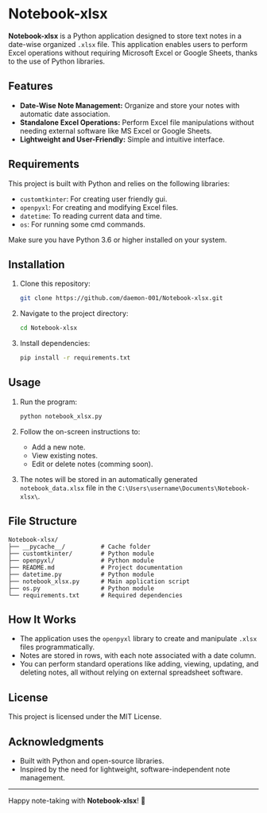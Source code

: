 # Notebook-xlsx

**Notebook-xlsx** is a Python application designed to store text notes in a date-wise organized `.xlsx` file. This application enables users to perform Excel operations without requiring Microsoft Excel or Google Sheets, thanks to the use of Python libraries.

## Features

- **Date-Wise Note Management:** Organize and store your notes with automatic date association.
- **Standalone Excel Operations:** Perform Excel file manipulations without needing external software like MS Excel or Google Sheets.
- **Lightweight and User-Friendly:** Simple and intuitive interface.

## Requirements

This project is built with Python and relies on the following libraries:

- `customtkinter`: For creating user friendly gui.
- `openpyxl`: For creating and modifying Excel files.
- `datetime`: To reading current data and time. 
- `os`: For running some cmd commands.

Make sure you have Python 3.6 or higher installed on your system.

## Installation

1. Clone this repository:
   ```bash
   git clone https://github.com/daemon-001/Notebook-xlsx.git
   ```

2. Navigate to the project directory:
   ```bash
   cd Notebook-xlsx
   ```

3. Install dependencies:
   ```bash
   pip install -r requirements.txt
   ```

## Usage

1. Run the program:
   ```bash
   python notebook_xlsx.py
   ```

2. Follow the on-screen instructions to:
   - Add a new note.
   - View existing notes.
   - Edit or delete notes (comming soon).

3. The notes will be stored in an automatically generated `notebook_data.xlsx` file in the `C:\Users\username\Documents\Notebook-xlsx\`.

## File Structure

```plaintext
Notebook-xlsx/
├── __pycache__/          # Cache folder
├── customtkinter/        # Python module
├── openpyxl/             # Python module
├── README.md             # Project documentation
├── datetime.py           # Python module
├── notebook_xlsx.py      # Main application script
├── os.py                 # Python module
└── requirements.txt      # Required dependencies
```

## How It Works

- The application uses the `openpyxl` library to create and manipulate `.xlsx` files programmatically.
- Notes are stored in rows, with each note associated with a date column.
- You can perform standard operations like adding, viewing, updating, and deleting notes, all without relying on external spreadsheet software.


## License

This project is licensed under the MIT License.

## Acknowledgments

- Built with Python and open-source libraries.
- Inspired by the need for lightweight, software-independent note management.

---

Happy note-taking with **Notebook-xlsx**! 🎉

